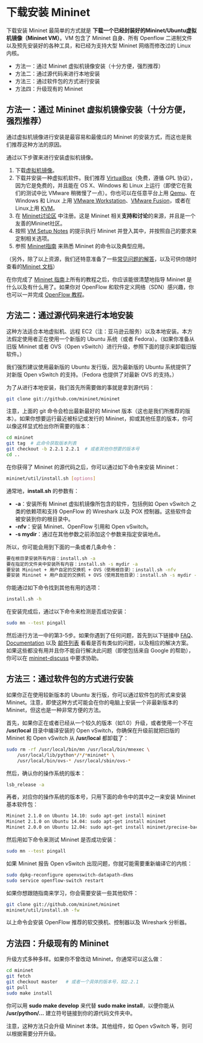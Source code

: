 # 下载安装 Mininet

下载安装 Mininet 最简单的方式就是 **下载一个已经封装好的Mininet/Ubuntu虚拟机镜像（Mininet VM）**。VM 包含了 Mininet 自身、所有 Openflow 二进制文件以及预先安装好的各种工具，和已经为支持大型 Mininet 网络而修改过的 Linux 内核。

+ 方法一：通过 Mininet 虚拟机镜像安装（十分方便，强烈推荐）
+ 方法二：通过源代码来进行本地安装
+ 方法三：通过软件包的方式进行安装
+ 方法四：升级现有的 Mininet

## 方法一：通过 Mininet 虚拟机镜像安装（十分方便，强烈推荐）

通过虚拟机镜像进行安装是最容易和最傻瓜的 Mininet 的安装方式，而这也是我们推荐这种方法的原因。

通过以下步骤来进行安装虚拟机镜像。

1. 下载[虚拟机镜像](https://github.com/mininet/mininet/wiki/Mininet-VM-Images)。
2. 下载并安装一种虚拟机软件。我们推荐 [VirtualBox](http://www.virtualbox.org/wiki/Downloads)（免费，遵循 GPL 协议），因为它是免费的，并且能在 OS X、Windows 和 Linux 上运行（即使它在我们的测试中比 VMware 稍微慢了一点）。你也可以在任意平台上用 [Qemu](http://qemu.org/)、在 Windows 和 Linux 上用 [VMware Workstation](http://www.vmware.com/products/workstation/)、[VMware Fusion](http://www.vmware.com/products/fusion)，或者在Linux上用 [KVM](http://www.linux-kvm.org/)。
3. 在 [Mininet讨论区](https://mailman.stanford.edu/mailman/listinfo/mininet-discuss) 中注册。这是 Mininet 相关**支持和讨论**的来源，并且是一个友善的Mininet社区。
4. 按照 [VM Setup Notes](http://mininet.org/vm-setup-notes) 的提示执行 Mininet 并登入其中，并按照自己的要求来定制相关选项。
5. 参照 [Mininet指南](http://mininet.org/walkthrough) 来熟悉 Mininet 的命令以及典型应用。

（另外，除了以上资源，我们还特意准备了一些[常见问题的解答](http://mininet.org/faq)，以及可供你随时查看的[Mininet 文档](http://mininet.org/docs)）

在你完成了 [Mininet 指南](http://mininet.org/walkthrough)上所有的教程之后，你应该能很清楚地指导 Mininet 是什么以及有什么用了。如果你对 OpenFlow 和软件定义网络（SDN）感兴趣，你也可以一并完成 [OpenFlow 教程](https://github.com/mininet/openflow-tutorial/wiki)。

## 方法二：通过源代码来进行本地安装

这种方法适合本地虚拟机、远程 EC2（注：亚马逊云服务）以及本地安装。本方法假定使用者正在使用一个新版的 Ubuntu 系统（或者 Fedora）。（如果你准备从旧版 Mininet 或者 OVS（Open vSwitch）进行升级，参照下面的提示来卸载旧版软件。）

我们强烈建议使用最新版的 Ubuntu 发行版，因为最新版的 Ubuntu 系统提供了对新版 Open vSwitch 的支持。（Fedora 也提供了对最新 OVS 的支持。）

为了从进行本地安装，我们首先所需要做的事就是拿到源代码：
```bash
git clone git://github.com/mininet/mininet
```

注意，上面的 git 命令会检出最新最好的 Mininet 版本（这也是我们所推荐的版本）。如果你想要运行最近被标记或发行的 Mininet，抑或其他任意的版本，你可以像这样显式检出你所需要的版本：
```bash
cd mininet
git tag  # 此命令获取版本列表
git checkout -b 2.2.1 2.2.1  # 或者其他你想要的版本号
cd ..
```

在你获得了 Mininet 的源代码之后，你可以通过如下命令来安装 Mininet：
```bash
mininet/util/install.sh [options]
```

通常地，**install.sh** 的参数有：
+ **-a**：安装所有 Mininet 虚拟机镜像所包含的软件，包括例如 Open vSwitch 之类的依赖项和支持 OpenFlow 的 Wireshark 以及 POX 控制器。这些软件会被安装到你的根目录中。
+ **-nfv**：安装 Mininet、OpenFlow 引用和 Open vSwitch。
+ **-s mydir**：通过在其他参数之前添加这个参数来指定安装地点。

所以，你可能会用到下面的一条或者几条命令：
```bash
要在根目录安装所有内容：install.sh -a
要在指定的文件夹中安装所有内容：install.sh -s mydir -a
要安装 Mininet + 用户自定的交换机 + OVS（使用根目录）：install.sh -nfv
要安装 Mininet + 用户自定的交换机 + OVS（使用其他目录）：install.sh -s mydir -nfv
```

你能通过如下命令找到其他有用的选项：
```bash
install.sh -h
```

在安装完成后，通过以下命令来检测是否成功安装：
```bash
sudo mn --test pingall
```

然后进行方法一中的第3-5步。如果你遇到了任何问题，首先到以下链接中 [FAQ](http://mininet.org/faq)、[Documentation](http://mininet.org/docs) 以及 [邮件列表](https://mailman.stanford.edu/pipermail/mininet-discuss/) 看看是否有类似的问题，以及相应的解决方案。如果这些都没有用并且你不能自行解决此问题（即使包括来自 Google 的帮助），你可以在 [mininet-discuss](https://mailman.stanford.edu/mailman/listinfo/mininet-discuss) 中要求协助。

## 方法三：通过软件包的方式进行安装
如果你正在使用较新版本的 Ubuntu 发行版，你可以通过软件包的形式来安装 Mininet。注意，即使这种方式可能会在你的电脑上安装一个非最新版本的 Mininet，但这也是一种非常方便的方法。

首先，如果你正在或者已经从一个较久的版本（如1.0）升级，或者使用一个不在 **/usr/local** 目录中编译安装的 Open vSwitch，你确保在升级前就把旧版的 Mininet 和 Open vSwitch 从 **/usr/local** 都卸载了：
```bash
sudo rm -rf /usr/local/bin/mn /usr/local/bin/mnexec \
    /usr/local/lib/python*/*/*mininet* \
    /usr/local/bin/ovs-* /usr/local/sbin/ovs-*
```

然后，确认你的操作系统的版本：
```bash
lsb_release -a
```

再者，对应你的操作系统的版本号，只用下面的命令中的其中之一来安装 Mininet 基本软件包：
```bash
Mininet 2.1.0 on Ubuntu 14.10: sudo apt-get install mininet
Mininet 2.1.0 on Ubuntu 14.04: sudo apt-get install mininet
Mininet 2.0.0 on Ubuntu 12.04: sudo apt-get install mininet/precise-backports
```

然后用如下命令来测试 Mininet 是否成功安装：
```bash
sudo mn --test pingall
```

如果 Mininet 报告 Open vSwitch 出现问题，你就可能需要重新编译它的内核：
```bash
sudo dpkg-reconfigure openvswitch-datapath-dkms
sudo service openflow-switch restart
```

如果你想跟随指南来学习，你会需要安装一些其他软件：
```bash
git clone git://github.com/mininet/mininet
mininet/util/install.sh -fw
```
以上命令会安装 OpenFlow 推荐的软交换机、控制器以及 Wireshark 分析器。

## 方法四：升级现有的 Mininet
升级方式多种多样。如果你不曾改动 Mininet，你通常可以这么做：
```bash
cd mininet
git fetch
git checkout master   # 或者一个具体的版本号，如2.2.1
git pull
sudo make install
```

你可以用 **sudo make develop** 来代替 **sudo make install**，以便你能从 **/usr/python/...** 建立符号链接到你的源代码文件夹中。

注意，这种方法只会升级 Mininet 本体。其他组件，如 Open vSwitch 等，则可以根据需要分开升级。